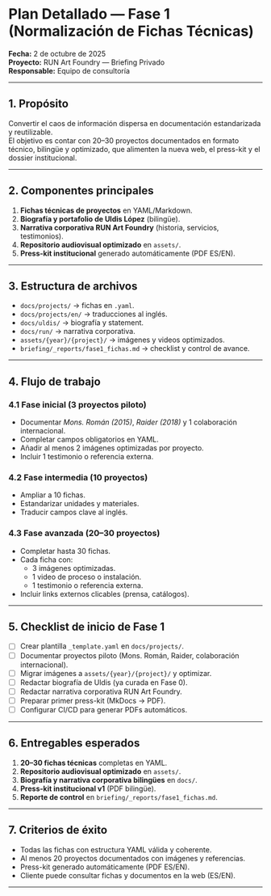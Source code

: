 # Plan Detallado — Fase 1 (Normalización de Fichas Técnicas)

**Fecha:** 2 de octubre de 2025  
**Proyecto:** RUN Art Foundry — Briefing Privado  
**Responsable:** Equipo de consultoría  

---

## 1. Propósito
Convertir el caos de información dispersa en documentación estandarizada y reutilizable.  
El objetivo es contar con 20–30 proyectos documentados en formato técnico, bilingüe y optimizado, que alimenten la nueva web, el press-kit y el dossier institucional.

---

## 2. Componentes principales
1. **Fichas técnicas de proyectos** en YAML/Markdown.  
2. **Biografía y portafolio de Uldis López** (bilingüe).  
3. **Narrativa corporativa RUN Art Foundry** (historia, servicios, testimonios).  
4. **Repositorio audiovisual optimizado** en `assets/`.  
5. **Press-kit institucional** generado automáticamente (PDF ES/EN).  

---

## 3. Estructura de archivos
- `docs/projects/` → fichas en `.yaml`.  
- `docs/projects/en/` → traducciones al inglés.  
- `docs/uldis/` → biografía y statement.  
- `docs/run/` → narrativa corporativa.  
- `assets/{year}/{project}/` → imágenes y videos optimizados.  
- `briefing/_reports/fase1_fichas.md` → checklist y control de avance.  

---

## 4. Flujo de trabajo

### 4.1 Fase inicial (3 proyectos piloto)
- Documentar *Mons. Román (2015)*, *Raider (2018)* y 1 colaboración internacional.  
- Completar campos obligatorios en YAML.  
- Añadir al menos 2 imágenes optimizadas por proyecto.  
- Incluir 1 testimonio o referencia externa.

### 4.2 Fase intermedia (10 proyectos)
- Ampliar a 10 fichas.  
- Estandarizar unidades y materiales.  
- Traducir campos clave al inglés.

### 4.3 Fase avanzada (20–30 proyectos)
- Completar hasta 30 fichas.  
- Cada ficha con:  
  - 3 imágenes optimizadas.  
  - 1 video de proceso o instalación.  
  - 1 testimonio o referencia externa.  
- Incluir links externos clicables (prensa, catálogos).

---

## 5. Checklist de inicio de Fase 1
- [ ] Crear plantilla `_template.yaml` en `docs/projects/`.  
- [ ] Documentar proyectos piloto (Mons. Román, Raider, colaboración internacional).  
- [ ] Migrar imágenes a `assets/{year}/{project}/` y optimizar.  
- [ ] Redactar biografía de Uldis (ya curada en Fase 0).  
- [ ] Redactar narrativa corporativa RUN Art Foundry.  
- [ ] Preparar primer press-kit (MkDocs → PDF).  
- [ ] Configurar CI/CD para generar PDFs automáticos.  

---

## 6. Entregables esperados
1. **20–30 fichas técnicas** completas en YAML.  
2. **Repositorio audiovisual optimizado** en `assets/`.  
3. **Biografía y narrativa corporativa bilingües** en `docs/`.  
4. **Press-kit institucional v1** (PDF bilingüe).  
5. **Reporte de control** en `briefing/_reports/fase1_fichas.md`.  

---

## 7. Criterios de éxito
- Todas las fichas con estructura YAML válida y coherente.  
- Al menos 20 proyectos documentados con imágenes y referencias.  
- Press-kit generado automáticamente (PDF ES/EN).  
- Cliente puede consultar fichas y documentos en la web (ES/EN).  

---
